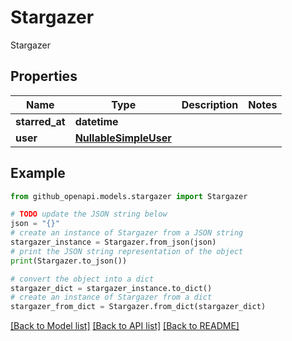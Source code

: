 # Stargazer

Stargazer

## Properties

Name | Type | Description | Notes
------------ | ------------- | ------------- | -------------
**starred_at** | **datetime** |  | 
**user** | [**NullableSimpleUser**](NullableSimpleUser.md) |  | 

## Example

```python
from github_openapi.models.stargazer import Stargazer

# TODO update the JSON string below
json = "{}"
# create an instance of Stargazer from a JSON string
stargazer_instance = Stargazer.from_json(json)
# print the JSON string representation of the object
print(Stargazer.to_json())

# convert the object into a dict
stargazer_dict = stargazer_instance.to_dict()
# create an instance of Stargazer from a dict
stargazer_from_dict = Stargazer.from_dict(stargazer_dict)
```
[[Back to Model list]](../README.md#documentation-for-models) [[Back to API list]](../README.md#documentation-for-api-endpoints) [[Back to README]](../README.md)


